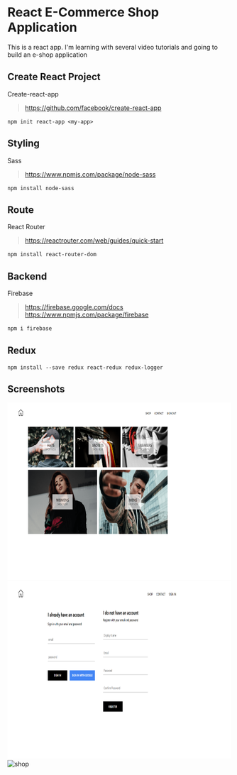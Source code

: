 # React E-Commerce Shop Application
This is a react app.
I'm learning with several video tutorials and going to build an e-shop application

## Create React Project
Create-react-app
> https://github.com/facebook/create-react-app
```
npm init react-app <my-app>
```

## Styling
Sass
> https://www.npmjs.com/package/node-sass
```
npm install node-sass
```

## Route
React Router
> https://reactrouter.com/web/guides/quick-start
```
npm install react-router-dom
```

## Backend
Firebase
> https://firebase.google.com/docs
> https://www.npmjs.com/package/firebase
```
npm i firebase
```

## Redux
```
npm install --save redux react-redux redux-logger
```

## Screenshots
<img src='https://github.com/JingyiNiu/react-eshop-app/blob/master/src/screenshots/home.png' height='400' alt='home'/><img src='https://github.com/JingyiNiu/react-eshop-app/blob/master/src/screenshots/sign-in-and-register.png' height='400' alt='sign-in-and-register'/><img src='https://github.com/JingyiNiu/react-eshop-app/blob/master/src/screenshots/shop.png' height='400' alt='shop'/>
